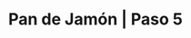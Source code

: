 ---
layout: culinary-blog-template/culinary-blog-course
title: Pan de Jamón | Paso 5
identifier: step5
video: 
    source: https://www.youtube.com/embed/6dsJYcgce_Y?autoplay=0&fs=0&iv_load_policy=3&showinfo=0&rel=0&cc_load_policy=0&start=0&end=0&origin=https://youtubeembedcode.com
    external: true
page-image: #Imagen para redes sociales
recipe:
  - title: División y pesado
    texts: 
        - text:  Saca la masa del recipiente tapado y pésala
        - text: Divide la masa en seis (6) porciones.
---